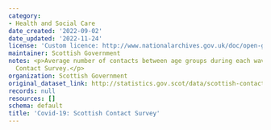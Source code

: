 ```yaml
---
category:
- Health and Social Care
date_created: '2022-09-02'
date_updated: '2022-11-24'
license: 'Custom licence: http://www.nationalarchives.gov.uk/doc/open-government-licence/version/3/'
maintainer: Scottish Government
notes: <p>Average number of contacts between age groups during each wave of the Scottish
  Contact Survey.</p>
organization: Scottish Government
original_dataset_link: http://statistics.gov.scot/data/scottish-contact-survey-contact-matrices
records: null
resources: []
schema: default
title: 'Covid-19: Scottish Contact Survey'
---
```


